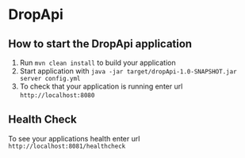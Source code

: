 # DropApi

How to start the DropApi application
---

1. Run `mvn clean install` to build your application
1. Start application with `java -jar target/dropApi-1.0-SNAPSHOT.jar server config.yml`
1. To check that your application is running enter url `http://localhost:8080`

Health Check
---

To see your applications health enter url `http://localhost:8081/healthcheck`

